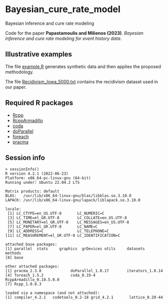 # Bayesian_cure_rate_model
Bayesian inference and cure rate modeling

Code for the paper **Papastamoulis and Milienos (2023)**. *Bayesian inference and cure rate
modeling for event history data*. 

## Illustrative examples

The file [example.R](https://github.com/mqbssppe/Bayesian_cure_rate_model/blob/main/example.R) generates synthetic data and then applies the proposed methodology. 

The file [Recidivism_Iowa_5000.txt](https://github.com/mqbssppe/Bayesian_cure_rate_model/blob/main/example.R) contains the recidivism dataset used in our paper. 

## Required R packages
- [Rcpp](https://CRAN.R-project.org/package=Rcpp)
- [RcppArmadillo](https://CRAN.R-project.org/package=RcppArmadillo)
- [coda](https://CRAN.R-project.org/package=coda)
- [doParallel](https://CRAN.R-project.org/package=doParallel)
- [foreach](https://CRAN.R-project.org/package=foreach)
- [pracma](https://CRAN.R-project.org/package=pracma)

## Session info

```
> sessionInfo()         
R version 4.2.1 (2022-06-23)
Platform: x86_64-pc-linux-gnu (64-bit)
Running under: Ubuntu 22.04.2 LTS

Matrix products: default
BLAS:   /usr/lib/x86_64-linux-gnu/blas/libblas.so.3.10.0
LAPACK: /usr/lib/x86_64-linux-gnu/lapack/liblapack.so.3.10.0

locale:
 [1] LC_CTYPE=en_US.UTF-8       LC_NUMERIC=C              
 [3] LC_TIME=el_GR.UTF-8        LC_COLLATE=en_US.UTF-8    
 [5] LC_MONETARY=el_GR.UTF-8    LC_MESSAGES=en_US.UTF-8   
 [7] LC_PAPER=el_GR.UTF-8       LC_NAME=C                 
 [9] LC_ADDRESS=C               LC_TELEPHONE=C            
[11] LC_MEASUREMENT=el_GR.UTF-8 LC_IDENTIFICATION=C       

attached base packages:
[1] parallel  stats     graphics  grDevices utils     datasets  methods  
[8] base     

other attached packages:
[1] pracma_2.3.8             doParallel_1.0.17        iterators_1.0.14        
[4] foreach_1.5.2            coda_0.19-4              RcppArmadillo_0.10.5.0.0
[7] Rcpp_1.0.8.3            

loaded via a namespace (and not attached):
[1] compiler_4.2.1   codetools_0.2-18 grid_4.2.1       lattice_0.20-44 
```
